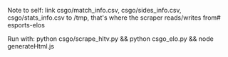 Note to self: link csgo/match_info.csv, csgo/sides_info.csv, csgo/stats_info.csv to /tmp, that's where the scraper reads/writes from# esports-elos

Run with: python csgo/scrape_hltv.py && python csgo_elo.py && node generateHtml.js